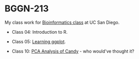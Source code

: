 # BGGN-213

My class work for [Bioinformatics class](https://bioboot.github.io/bggn213_F22/) at UC San Diego.

- Class 04: Introduction to R.


- Class 05: [Learning ggplot]().


- Class 10: [PCA Analysis of Candy](https://github.com/dlopezcantu/bggn213/blob/main/Class%2010%20/Class10.md) - who would've thought it?

